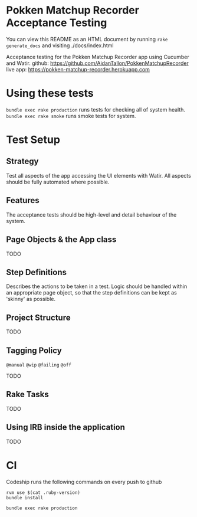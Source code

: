 # Pokken Matchup Recorder Acceptance Testing

You can view this README as an HTML document by running `rake generate_docs` and visiting ./docs/index.html

Acceptance testing for the Pokken Matchup Recorder app using Cucumber and Watir.
github: https://github.com/AidanTallon/PokkenMatchupRecorder
live app: https://pokken-matchup-recorder.herokuapp.com

# Using these tests

`bundle exec rake production` runs tests for checking all of system health.
`bundle exec rake smoke` runs smoke tests for system.

# Test Setup

## Strategy

Test all aspects of the app accessing the UI elements with Watir. All aspects should be fully automated where possible.

## Features

The acceptance tests should be high-level and detail behaviour of the system.

## Page Objects & the App class

TODO

## Step Definitions

Describes the actions to be taken in a test.
Logic should be handled within an appropriate page object, so that the step definitions can be kept as 'skinny' as possible.

## Project Structure

TODO

## Tagging Policy

`@manual`
`@wip`
`@failing`
`@off`

TODO

## Rake Tasks

TODO

## Using IRB inside the application

TODO

# CI

Codeship runs the following commands on every push to github
```
rvm use $(cat .ruby-version)
bundle install

bundle exec rake production
```


